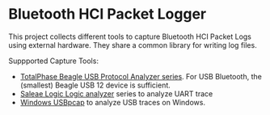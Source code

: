 # Bluetooth HCI Packet Logger

This project collects different tools to capture Bluetooth HCI Packet Logs using external hardware. They share a common library for writing log files.

Suppported Capture Tools:
- [TotalPhase Beagle USB Protocol Analyzer series](totalphase-beagle-usb). For USB Bluetooth, the (smallest) Beagle USB 12 device is sufficient.
- [Saleae Logic Logic analyzer](saleae-logic-uart) series to analyze UART trace
- [Windows USBpcap](windows-usbpcap) to analyze USB traces on Windows.
